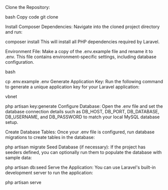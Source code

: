 Clone the Repository:

bash
Copy code
git clone 

Install Composer Dependencies:
Navigate into the cloned project directory and run:

composer install
This will install all PHP dependencies required by Laravel.

Environment File:
Make a copy of the .env.example file and rename it to .env. This file contains environment-specific settings, including database configuration.

bash

cp .env.example .env
Generate Application Key:
Run the following command to generate a unique application key for your Laravel application:

vbnet

php artisan key:generate
Configure Database:
Open the .env file and set the database connection details such as DB_HOST, DB_PORT, DB_DATABASE, DB_USERNAME, and DB_PASSWORD to match your local MySQL database setup.

Create Database Tables:
Once your .env file is configured, run database migrations to create tables in the database:


php artisan migrate
Seed Database (if necessary):
If the project has seeders defined, you can optionally run them to populate the database with sample data:


php artisan db:seed
Serve the Application:
You can use Laravel's built-in development server to run the application:


php artisan serve
